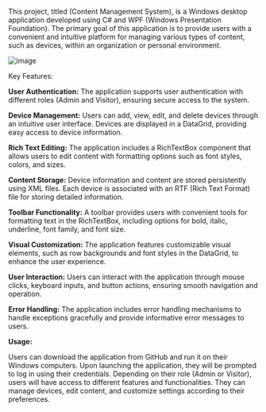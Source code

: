 This project, titled (Content Management System), is a Windows desktop application developed using C# and WPF (Windows Presentation Foundation). The primary goal of this application is to provide users with a convenient and intuitive platform for managing various types of content, such as devices, within an organization or personal environment.

![image](https://github.com/vperovicc/WPF_Device_Project/assets/80456478/aa4248c5-b5ea-42cb-bfa5-1b0b655f4c09)

Key Features:

**User Authentication:** The application supports user authentication with different roles (Admin and Visitor), ensuring secure access to the system.

**Device Management:** Users can add, view, edit, and delete devices through an intuitive user interface. Devices are displayed in a DataGrid, providing easy access to device information.

**Rich Text Editing:** The application includes a RichTextBox component that allows users to edit content with formatting options such as font styles, colors, and sizes.

**Content Storage:** Device information and content are stored persistently using XML files. Each device is associated with an RTF (Rich Text Format) file for storing detailed information.

**Toolbar Functionality:** A toolbar provides users with convenient tools for formatting text in the RichTextBox, including options for bold, italic, underline, font family, and font size.

**Visual Customization:** The application features customizable visual elements, such as row backgrounds and font styles in the DataGrid, to enhance the user experience.

**User Interaction:** Users can interact with the application through mouse clicks, keyboard inputs, and button actions, ensuring smooth navigation and operation.

**Error Handling:** The application includes error handling mechanisms to handle exceptions gracefully and provide informative error messages to users.

**Usage:**

Users can download the application from GitHub and run it on their Windows computers. Upon launching the application, they will be prompted to log in using their credentials. Depending on their role (Admin or Visitor), users will have access to different features and functionalities. They can manage devices, edit content, and customize settings according to their preferences.
